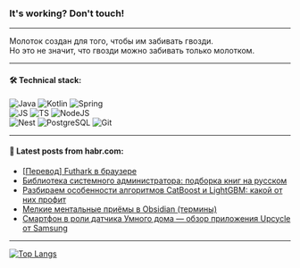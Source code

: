 ### It's working? Don't touch!

---
Молоток создан для того, чтобы им забивать гвозди. <br>
Но это не значит, что гвозди можно забивать только молотком.

---

#### 🛠️ Technical stack:

![Java](https://img.shields.io/badge/Java-informational?logo=Oracle&style=flat&logoColor=white&color=FF4500)
![Kotlin](https://img.shields.io/badge/Kotlin-informational?logo=Kotlin&style=flat&logoColor=white&color=774D97)
![Spring](https://img.shields.io/badge/SpringBoot-informational?logo=SpringBoot&style=flat&logoColor=white&color=6DB33F) <br>
![JS](https://img.shields.io/badge/JS-informational?logo=javaScript&style=flat&logoColor=black&color=F7Df1E)
![TS](https://img.shields.io/badge/TypeScript-informational?logo=typeScript&style=flat&logoColor=black&color=0667A8)
![NodeJS](https://img.shields.io/badge/NodeJS-informational?logo=node.js&style=flat&logoColor=white&color=70A760) <br>
![Nest](https://img.shields.io/badge/NestJS-informational?logo=NestJS&style=flat&logoColor=white&color=E0234E)
![PostgreSQL](https://img.shields.io/badge/PostgreSQL-informational?logo=PostgreSQL&style=flat&logoColor=white&color=DAA520)
![Git](https://img.shields.io/badge/Git-informational?logo=git&style=flat&logoColor=white&color=778899)

___

#### 💬 Latest posts from habr.com:

<!-- BLOG-POST-LIST:START -->
- [[Перевод] Futhark в браузере](https://habr.com/ru/companies/timeweb/articles/751106/?utm_source=habrahabr&utm_medium=rss&utm_campaign=751106)
- [Библиотека системного администратора: подборка книг на русском](https://habr.com/ru/companies/skillbox/articles/751112/?utm_source=habrahabr&utm_medium=rss&utm_campaign=751112)
- [Разбираем особенности алгоритмов CatBoost и LightGBM: какой от них профит](https://habr.com/ru/companies/tochka/articles/751012/?utm_source=habrahabr&utm_medium=rss&utm_campaign=751012)
- [Мелкие ментальные приёмы в Obsidian &lpar;термины&rpar;](https://habr.com/ru/articles/751066/?utm_source=habrahabr&utm_medium=rss&utm_campaign=751066)
- [Смартфон в роли датчика Умного дома — обзор приложения Upcycle от Samsung](https://habr.com/ru/companies/samsung/articles/751040/?utm_source=habrahabr&utm_medium=rss&utm_campaign=751040)
<!-- BLOG-POST-LIST:END -->

---
[![Top Langs](https://github-readme-stats-git-master-advtsetting-gmailcom.vercel.app/api/top-langs/?username=zloylis&langs_count=10&hide_title=false&title_color=e6edf3&size_weight=0.5&count_weight=0.5&layout=compact&hide_border=true&theme=dracula)](https://github.com/zloylis)

<!-- ![GitHub stats](https://github-readme-stats-git-master-advtsetting-gmailcom.vercel.app/api?username=zloylis&show_icons=true&hide_border=true&theme=dracula&hide_title=true&include_all_commits=true&count_private=true&hide=contribs&hide_rank=true) -->
